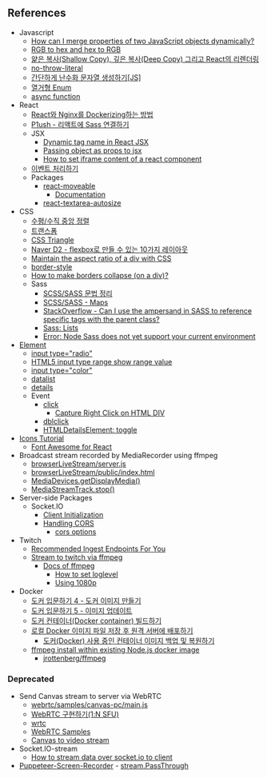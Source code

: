 ## References

-   Javascript
    -   [How can I merge properties of two JavaScript objects dynamically?](https://stackoverflow.com/questions/171251/how-can-i-merge-properties-of-two-javascript-objects-dynamically)
    -   [RGB to hex and hex to RGB](https://stackoverflow.com/questions/5623838/rgb-to-hex-and-hex-to-rgb)
    -   [얉은 복사(Shallow Copy), 깊은 복사(Deep Copy) 그리고 React의 리렌더링](https://velog.io/@jellybrown/ReactJS-얉은-복사Shallow-Copy-깊은-복사Deep-Copy-그리고-React의-리렌더링)
    -   [no-throw-literal](https://eslint.org/docs/latest/rules/no-throw-literal)
    -   [간단하게 난수화 문자열 생성하기[JS]](https://velog.io/@awesomelon/간단하게-난수화-문자열-생성하기)
    -   [열거형 Enum](https://sewonzzang.tistory.com/28)
    -   [async function](https://developer.mozilla.org/ko/docs/Web/JavaScript/Reference/Statements/async_function)
-   React
    -   [React와 Nginx를 Dockerizing하는 방법](https://codechacha.com/ko/dockerizing-react-with-nginx/)
    -   [P1ush - 리액트에 Sass 연결하기](https://velog.io/@sky/React-%EB%A6%AC%EC%95%A1%ED%8A%B8%EC%97%90-Sass-%EC%97%B0%EA%B2%B0%ED%95%98%EA%B8%B0)
    -   JSX
        -   [Dynamic tag name in React JSX](https://stackoverflow.com/questions/33471880/dynamic-tag-name-in-react-jsx)
        -   [Passing object as props to jsx](https://stackoverflow.com/questions/49081549/passing-object-as-props-to-jsx)
        -   [How to set iframe content of a react component](https://stackoverflow.com/questions/34743264/how-to-set-iframe-content-of-a-react-component)
    -   [이벤트 처리하기](https://ko.reactjs.org/docs/handling-events.html)
    -   Packages
        -   [react-moveable](https://www.npmjs.com/package/@voyagerx/react-moveable)
            -   [Documentation](https://daybrush.com/moveable/release/latest/doc/index.html)
        -   [react-textarea-autosize](https://www.npmjs.com/package/react-textarea-autosize)
-   CSS
    -   [수평/수직 중앙 정렬](https://poiemaweb.com/css3-centering)
    -   [트랜스폼](https://poiemaweb.com/css3-transform)
    -   [CSS Triangle](https://css-tricks.com/snippets/css/css-triangle/)
    -   [Naver D2 - flexbox로 만들 수 있는 10가지 레이아웃](https://d2.naver.com/helloworld/8540176)
    -   [Maintain the aspect ratio of a div with CSS](https://stackoverflow.com/questions/1495407/maintain-the-aspect-ratio-of-a-div-with-css)
    -   [border-style](https://developer.mozilla.org/ko/docs/Web/CSS/border-style)
    -   [How to make borders collapse (on a div)?](https://stackoverflow.com/questions/17915865/how-to-make-borders-collapse-on-a-div)
    -   Sass
        -   [SCSS/SASS 문법 정리](https://soooprmx.com/scsssass-%eb%ac%b8%eb%b2%95-%ec%a0%95%eb%a6%ac/)
        -   [SCSS/SASS - Maps](https://sass-lang.com/documentation/values/maps)
        -   [StackOverflow - Can I use the ampersand in SASS to reference specific tags with the parent class?](https://stackoverflow.com/questions/15796380/can-i-use-the-ampersand-in-sass-to-reference-specific-tags-with-the-parent-class)
        -   [Sass: Lists](https://sass-lang.com/documentation/values/lists)
        -   [Error: Node Sass does not yet support your current environment](https://jolly-sally.tistory.com/43)
-   [Element](https://developer.mozilla.org/ko/docs/Web/HTML/Element)
    -   [input type="radio"](https://developer.mozilla.org/ko/docs/Web/HTML/Element/Input/radio)
    -   [HTML5 input type range show range value](https://stackoverflow.com/questions/10004723/html5-input-type-range-show-range-value)
    -   [input type="color"](https://developer.mozilla.org/en-US/docs/Web/HTML/Element/input/color)
    -   [datalist](https://developer.mozilla.org/ko/docs/Web/HTML/Element/datalist)
    -   [details](https://developer.mozilla.org/ko/docs/Web/HTML/Element/details)
    -   Event
        -   [click](https://developer.mozilla.org/ko/docs/Web/API/Element/click_event)
            -   [Capture Right Click on HTML DIV](https://stackoverflow.com/questions/1093065/capture-right-click-on-html-div)
        -   [dblclick](https://developer.mozilla.org/en-US/docs/Web/API/Element/dblclick_event)
        -   [HTMLDetailsElement: toggle](https://developer.mozilla.org/en-US/docs/Web/API/HTMLDetailsElement/toggle_event)
-   [Icons Tutorial](https://www.w3schools.com/icons/default.asp)
    -   [Font Awesome for React](https://fontawesome.com/v5/docs/web/use-with/react)
-   Broadcast stream recorded by MediaRecorder using ffmpeg
    -   [browserLiveStream/server.js](https://github.com/apivideo/browserLiveStream/blob/master/server.js)
    -   [browserLiveStream/public/index.html](https://github.com/apivideo/browserLiveStream/blob/master/public/index.html)
    -   [MediaDevices.getDisplayMedia()](https://developer.mozilla.org/en-US/docs/Web/API/MediaDevices/getDisplayMedia)
    -   [MediaStreamTrack.stop()](https://developer.mozilla.org/ko/docs/Web/API/MediaStreamTrack/stop)
-   Server-side Packages
    -   Socket.IO
        -   [Client Initialization](https://socket.io/docs/v4/client-initialization/)
        -   [Handling CORS](https://socket.io/docs/v3/handling-cors/)
            -   [cors options](https://github.com/expressjs/cors#configuration-options)
-   Twitch
    -   [Recommended Ingest Endpoints For You](https://stream.twitch.tv/ingests/)
    -   [Stream to twitch via ffmpeg](https://discuss.dev.twitch.tv/t/stream-to-twitch-via-ffmpeg/27879)
        -   [Docs of ffmpeg](https://ffmpeg.org/ffmpeg.html)
            -   [How to set loglevel](https://stackoverflow.com/questions/35169650/differentiate-between-error-and-standard-terminal-log-with-ffmpeg-nodejs)
            -   [Using 1080p](https://video.stackexchange.com/questions/14907/how-to-downsample-4k-to-1080p-using-ffmpeg-while-maintaining-the-quality)
-   Docker
    -   [도커 입문하기 4 - 도커 이미지 만들기](https://code-masterjung.tistory.com/133)
    -   [도커 입문하기 5 - 이미지 업데이트](https://code-masterjung.tistory.com/134)
    -   [도커 컨테이너(Docker container) 빌드하기](https://devlos.tistory.com/28)
    -   [로컬 Docker 이미지 파일 저장 후 원격 서버에 배포하기](https://hwanlee.tistory.com/18)
        -   [도커(Docker) 사용 중인 컨테이너 이미지 백업 및 복원하기](https://m.blog.naver.com/chandong83/221006388637)
    -   [ffmpeg install within existing Node.js docker image](https://stackoverflow.com/questions/50693091/ffmpeg-install-within-existing-node-js-docker-image)
        -   [jrottenberg/ffmpeg](https://hub.docker.com/r/jrottenberg/ffmpeg)

### Deprecated

-   Send Canvas stream to server via WebRTC
    -   [webrtc/samples/canvas-pc/main.js](https://github.com/webrtc/samples/blob/gh-pages/src/content/capture/canvas-pc/js/main.js)
    -   [WebRTC 구현하기(1:N SFU)](https://millo-l.github.io/WebRTC-%EA%B5%AC%ED%98%84%ED%95%98%EA%B8%B0-1-N-SFU/)
    -   [wrtc](https://www.npmjs.com/package/wrtc)
    -   [WebRTC Samples](https://webrtc.github.io/samples/)
    -   [Canvas to video stream](https://webrtc.github.io/samples/src/content/capture/canvas-video/)
-   Socket.IO-stream
    -   [How to stream data over socket.io to client](https://stackoverflow.com/questions/48627210/how-to-stream-data-over-socket-io-to-client)
-   [Puppeteer-Screen-Recorder](https://github.com/prasanaworld/puppeteer-screen-recorder) - [stream.PassThrough](https://nodejs.org/api/stream.html#stream_class_stream_passthrough)
